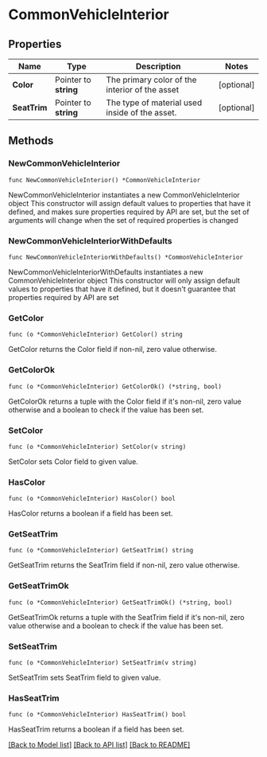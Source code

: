 # CommonVehicleInterior

## Properties

Name | Type | Description | Notes
------------ | ------------- | ------------- | -------------
**Color** | Pointer to **string** | The primary color of the interior of the asset | [optional] 
**SeatTrim** | Pointer to **string** | The type of material used inside of the asset. | [optional] 

## Methods

### NewCommonVehicleInterior

`func NewCommonVehicleInterior() *CommonVehicleInterior`

NewCommonVehicleInterior instantiates a new CommonVehicleInterior object
This constructor will assign default values to properties that have it defined,
and makes sure properties required by API are set, but the set of arguments
will change when the set of required properties is changed

### NewCommonVehicleInteriorWithDefaults

`func NewCommonVehicleInteriorWithDefaults() *CommonVehicleInterior`

NewCommonVehicleInteriorWithDefaults instantiates a new CommonVehicleInterior object
This constructor will only assign default values to properties that have it defined,
but it doesn't guarantee that properties required by API are set

### GetColor

`func (o *CommonVehicleInterior) GetColor() string`

GetColor returns the Color field if non-nil, zero value otherwise.

### GetColorOk

`func (o *CommonVehicleInterior) GetColorOk() (*string, bool)`

GetColorOk returns a tuple with the Color field if it's non-nil, zero value otherwise
and a boolean to check if the value has been set.

### SetColor

`func (o *CommonVehicleInterior) SetColor(v string)`

SetColor sets Color field to given value.

### HasColor

`func (o *CommonVehicleInterior) HasColor() bool`

HasColor returns a boolean if a field has been set.

### GetSeatTrim

`func (o *CommonVehicleInterior) GetSeatTrim() string`

GetSeatTrim returns the SeatTrim field if non-nil, zero value otherwise.

### GetSeatTrimOk

`func (o *CommonVehicleInterior) GetSeatTrimOk() (*string, bool)`

GetSeatTrimOk returns a tuple with the SeatTrim field if it's non-nil, zero value otherwise
and a boolean to check if the value has been set.

### SetSeatTrim

`func (o *CommonVehicleInterior) SetSeatTrim(v string)`

SetSeatTrim sets SeatTrim field to given value.

### HasSeatTrim

`func (o *CommonVehicleInterior) HasSeatTrim() bool`

HasSeatTrim returns a boolean if a field has been set.


[[Back to Model list]](../README.md#documentation-for-models) [[Back to API list]](../README.md#documentation-for-api-endpoints) [[Back to README]](../README.md)


